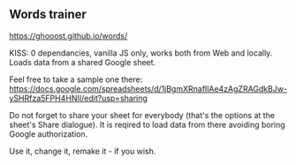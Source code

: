 ## Words trainer

https://ghooost.github.io/words/

KISS: 0 dependancies, vanilla JS only, works both from Web and locally.
Loads data from a shared Google sheet.

Feel free to take a sample one there:
https://docs.google.com/spreadsheets/d/1jBgmXRnafIlAe4zAgZRAGdkBJw-ySHRfza5FPH4HNII/edit?usp=sharing

Do not forget to share your sheet for everybody (that's the options at the sheet's Share dialogue). It is reqired to load data from there avoiding boring Google authorization.

Use it, change it, remake it - if you wish.
